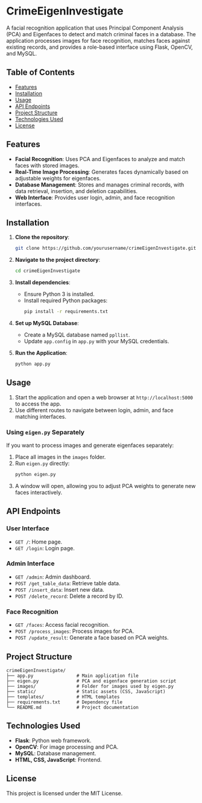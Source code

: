 # CrimeEigenInvestigate

A facial recognition application that uses Principal Component Analysis (PCA) and Eigenfaces to detect and match criminal faces in a database. The application processes images for face recognition, matches faces against existing records, and provides a role-based interface using Flask, OpenCV, and MySQL.

## Table of Contents
- [Features](#features)
- [Installation](#installation)
- [Usage](#usage)
- [API Endpoints](#api-endpoints)
- [Project Structure](#project-structure)
- [Technologies Used](#technologies-used)
- [License](#license)

## Features
- **Facial Recognition**: Uses PCA and Eigenfaces to analyze and match faces with stored images.
- **Real-Time Image Processing**: Generates faces dynamically based on adjustable weights for eigenfaces.
- **Database Management**: Stores and manages criminal records, with data retrieval, insertion, and deletion capabilities.
- **Web Interface**: Provides user login, admin, and face recognition interfaces.
  
## Installation
1. **Clone the repository**:
   ```bash
   git clone https://github.com/yourusername/crimeEigenInvestigate.git
   ```
2. **Navigate to the project directory**:
   ```bash
   cd crimeEigenInvestigate
   ```
3. **Install dependencies**:
   - Ensure Python 3 is installed.
   - Install required Python packages:
     ```bash
     pip install -r requirements.txt
     ```
4. **Set up MySQL Database**:
   - Create a MySQL database named `ppllist`.
   - Update `app.config` in `app.py` with your MySQL credentials.

5. **Run the Application**:
   ```bash
   python app.py
   ```

## Usage
1. Start the application and open a web browser at `http://localhost:5000` to access the app.
2. Use different routes to navigate between login, admin, and face matching interfaces.

### Using `eigen.py` Separately
If you want to process images and generate eigenfaces separately:
1. Place all images in the `images` folder.
2. Run `eigen.py` directly:
   ```bash
   python eigen.py
   ```
3. A window will open, allowing you to adjust PCA weights to generate new faces interactively.

## API Endpoints
### **User Interface**
- `GET /`: Home page.
- `GET /login`: Login page.

### **Admin Interface**
- `GET /admin`: Admin dashboard.
- `POST /get_table_data`: Retrieve table data.
- `POST /insert_data`: Insert new data.
- `POST /delete_record`: Delete a record by ID.

### **Face Recognition**
- `GET /faces`: Access facial recognition.
- `POST /process_images`: Process images for PCA.
- `POST /update_result`: Generate a face based on PCA weights.

## Project Structure
```
crimeEigenInvestigate/
├── app.py                # Main application file
├── eigen.py              # PCA and eigenface generation script
├── images/               # Folder for images used by eigen.py
├── static/               # Static assets (CSS, JavaScript)
├── templates/            # HTML templates
├── requirements.txt      # Dependency file
└── README.md             # Project documentation
```

## Technologies Used
- **Flask**: Python web framework.
- **OpenCV**: For image processing and PCA.
- **MySQL**: Database management.
- **HTML, CSS, JavaScript**: Frontend.

## License
This project is licensed under the MIT License.
